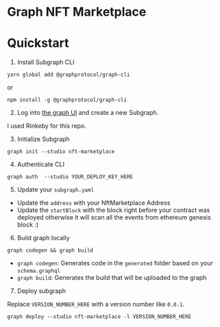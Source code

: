 # Graph NFT Marketplace

# Quickstart

1. Install Subgraph CLI

```
yarn global add @graphprotocol/graph-cli
```

or

```
npm install -g @graphprotocol/graph-cli
```

2. Log into [the graph UI](https://thegraph.com/studio/subgraph) and create a new Subgraph.

I used Rinkeby for this repo.

3. Initialize Subgraph

```
graph init --studio nft-marketplace
```

4. Authenticate CLI

```
graph auth  --studio YOUR_DEPLOY_KEY_HERE
```

5. Update your `subgraph.yaml`

- Update the `address` with your NftMarketplace Address
- Update the `startBlock` with the block right before your contract was deployed otherwise it will scan all the events from ethereum genesis block :)

6. Build graph locally

```
graph codegen && graph build
```

- `graph codegen`: Generates code in the `generated` folder based on your `schema.graphql`
- `graph build`: Generates the build that will be uploaded to the graph

7. Deploy subgraph

Replace `VERSION_NUMBER_HERE` with a version number like `0.0.1`.

```
graph deploy --studio nft-marketplace -l VERSION_NUMBER_HERE
```
